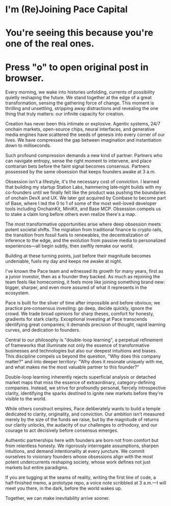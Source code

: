 # I'm (Re)Joining Pace Capital

# You're seeing this because you're one of the real ones. 

# Press "o" to open original post in browser.

Every morning, we wake into histories unfolding, currents of possibility quietly reshaping the future. We stand together at the edge of a great transformation, sensing the gathering force of change. This moment is thrilling and unsettling, stripping away distractions and revealing the one thing that truly matters: our infinite capacity for creation.

Creation has never been this intimate or explosive. Agentic systems, 24/7 onchain markets, open-source chips, neural interfaces, and generative media engines have scattered the seeds of genesis into every corner of our lives. We have compressed the gap between imagination and instantiation down to milliseconds.

Such profound compression demands a new kind of partner. Partners who can navigate entropy, sense the right moment to intervene, and place contrarian bets before the faint signal becomes consensus. Partners possessed by the same obsession that keeps founders awake at 3 a.m.

Obsession isn't a lifestyle, it's the necessary cost of conviction. I learned that building my startup Station Labs, hammering late‑night builds with my co-founders until we finally felt like the product was pushing the boundaries of onchain DevX and UX. We later got acquired by Coinbase to become part of Base, where I led the 0 to 1 of some of the most well-loved developer tools including OnchainKit, MiniKit, and Base MCP. Obsession compels us to stake a claim long before others even realize there's a map.

The most transformative opportunities arise where deep obsession meets potent societal shifts. The migration from traditional finance to crypto rails, the transition from fossil fuels to renewables, the decentralization of inference to the edge, and the evolution from passive media to personalized experiences—all begin subtly, then swiftly remake our world.

Building at these turning points, just before their magnitude becomes undeniable, fuels my day and keeps me awake at night.

I've known the Pace team and witnessed its growth for many years, first as a junior investor, then as a founder they backed. As much as rejoining the team feels like homecoming, it feels more like joining something brand new: bigger, sharper, and even more assured of what it represents in the ecosystem.

Pace is built for the sliver of time after impossible and before obvious; we practice pre‑consensus investing: go deep, decide quickly, ignore the crowd. We trade broad opinions for sharp theses, comfort for honesty, gradients for stark clarity. Exceptional investing at Pace transcends identifying great companies; it demands precision of thought, rapid learning curves, and dedication to founders.

Central to our philosophy is "double-loop learning", a perpetual refinement of frameworks that illuminate not only the essence of transformative businesses and technologies but also our deepest intuitions and biases. This discipline compels us beyond the question, "Why does this company matter?" and into deeper territory: "Why does it resonate uniquely with me, and what makes me the most valuable partner to this founder?"

Double-loop learning inherently rejects superficial analysis or detached market maps that miss the essence of extraordinary, category-defining companies. Instead, we strive for profoundly personal, fiercely introspective clarity, identifying the sparks destined to ignite new markets before they're visible to the world.

While others construct empires, Pace deliberately wants to build a temple dedicated to clarity, originality, and conviction. Our ambition isn't measured merely by the size of the funds we raise, but by the magnitude of returns our clarity unlocks, the audacity of our challenges to orthodoxy, and our courage to act decisively before consensus emerges.

Authentic partnerships here with founders are born not from comfort but from relentless honesty. We rigorously interrogate assumptions, sharpen intuitions, and demand intentionality at every juncture. We commit ourselves to visionary founders whose obsessions align with the most potent undercurrents reshaping society, whose work defines not just markets but entire paradigms.

If you are tugging at the seams of reality, writing the first line of code, a half‑finished memo, a prototype repo, a voice note scribbled at 3 a.m.—I will meet you there, in the dark, before the world wakes up. 

Together, we can make inevitability arrive sooner. 
